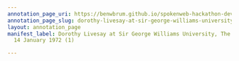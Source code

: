 ```yaml
---
annotation_page_uri: https://benwbrum.github.io/spokenweb-hackathon-development-noterms/annotations/dorothy-livesay-at-sir-george-williams-university-the-poetry-series-14-january-1972-1--canvas-1-introducer.json
annotation_page_slug: dorothy-livesay-at-sir-george-williams-university-the-poetry-series-14-january-1972-1--canvas-1-introducer
layout: annotation_page
manifest_label: Dorothy Livesay at Sir George Williams University, The Poetry Series,
  14 January 1972 (1)

---
```

